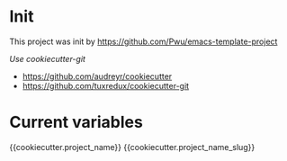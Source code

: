 # Init

This project was init by https://github.com/Pwu/emacs-template-project

*Use cookiecutter-git*
- https://github.com/audreyr/cookiecutter
- https://github.com/tuxredux/cookiecutter-git


# Current variables 

{{cookiecutter.project_name}}
{{cookiecutter.project_name_slug}}

